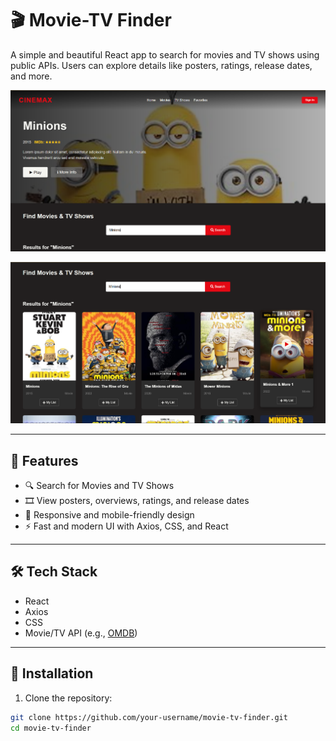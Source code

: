 # 🎬 Movie-TV Finder

A simple and beautiful React app to search for movies and TV shows using public APIs. Users can explore details like posters, ratings, release dates, and more.

![App Screenshot](https://github.com/aneesh-acharyeah/movie-tv-finder-react/blob/main/ss-1.png)

![App Screenshot](https://github.com/aneesh-acharyeah/movie-tv-finder-react/blob/main/ss-2.png)


---

## 🚀 Features

- 🔍 Search for Movies and TV Shows
- 🎞️ View posters, overviews, ratings, and release dates
- 📱 Responsive and mobile-friendly design
- ⚡ Fast and modern UI with Axios, CSS, and React

---

## 🛠 Tech Stack

- React
- Axios
- CSS
- Movie/TV API (e.g., [OMDB](http://www.omdbapi.com/))

---

## 🔧 Installation

1. Clone the repository:

```bash
git clone https://github.com/your-username/movie-tv-finder.git
cd movie-tv-finder
